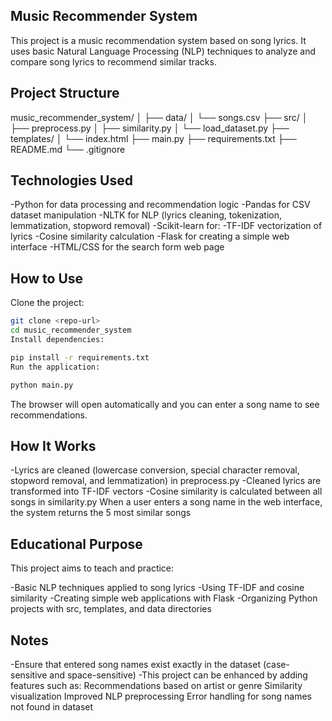 ## Music Recommender System
This project is a music recommendation system based on song lyrics. It uses basic Natural Language Processing (NLP) techniques to analyze and compare song lyrics to recommend similar tracks.

## Project Structure

music_recommender_system/
│
├── data/ 
│   └── songs.csv
├── src/ 
│   ├── preprocess.py
│   ├── similarity.py 
│   └── load_dataset.py
├── templates/ 
│   └── index.html
├── main.py
├── requirements.txt
├── README.md
└── .gitignore


## Technologies Used
-Python for data processing and recommendation logic
-Pandas for CSV dataset manipulation
-NLTK for NLP (lyrics cleaning, tokenization, lemmatization, stopword removal)
-Scikit-learn for:
    -TF-IDF vectorization of lyrics
    -Cosine similarity calculation
-Flask for creating a simple web interface
-HTML/CSS for the search form web page

## How to Use
Clone the project:

```bash
git clone <repo-url>
cd music_recommender_system
Install dependencies:
```
```bash
pip install -r requirements.txt
Run the application:
```
```bash
python main.py
```
The browser will open automatically and you can enter a song name to see recommendations.

## How It Works
-Lyrics are cleaned (lowercase conversion, special character removal, stopword removal, and lemmatization) in preprocess.py
-Cleaned lyrics are transformed into TF-IDF vectors
-Cosine similarity is calculated between all songs in similarity.py
When a user enters a song name in the web interface, the system returns the 5 most similar songs

## Educational Purpose
This project aims to teach and practice:

-Basic NLP techniques applied to song lyrics
-Using TF-IDF and cosine similarity
-Creating simple web applications with Flask
-Organizing Python projects with src, templates, and data directories

## Notes
-Ensure that entered song names exist exactly in the dataset (case-sensitive and space-sensitive)
-This project can be enhanced by adding features such as:
    Recommendations based on artist or genre
    Similarity visualization
    Improved NLP preprocessing
    Error handling for song names not found in dataset